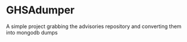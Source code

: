 # GHSAdumper
A simple project grabbing the advisories repository and converting them into mongodb dumps
